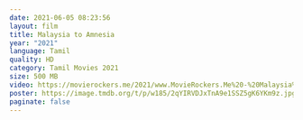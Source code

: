 ```yaml
---
date: 2021-06-05 08:23:56
layout: film
title: Malaysia to Amnesia
year: "2021"
language: Tamil
quality: HD
category: Tamil Movies 2021
size: 500 MB
video: https://movierockers.me/2021/www.MovieRockers.Me%20-%20Malaysia%20to%20Amnesia%20(2021)%20Tamil%20HDRip%20480p%20Single%20Part.mp4
poster: https://image.tmdb.org/t/p/w185/2qYIRVDJxTnA9e1SSZ5gK6YKm9z.jpg
paginate: false
---
```

